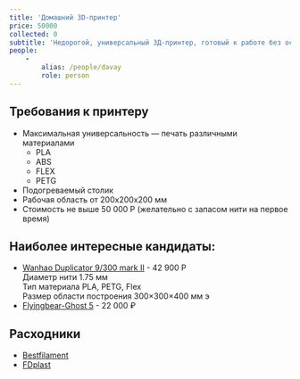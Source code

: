 ```yaml
---
title: 'Домашний 3D-принтер'
price: 50000
collected: 0
subtitle: 'Недорогой, универсальный 3Д-принтер, готовый к работе без особенных знаний в электронике'
people:
    -
        alias: /people/davay
        role: person
---
```


## Требования к принтеру
- Максимальная универсальность — печать различными материалами
  - PLA
  - ABS
  - FLEX
  - PETG
- Подогреваемый столик
- Рабочая область от 200х200х200 мм
- Стоимость не выше 50 000 Р (желательно с запасом нити на первое время)

## Наиболее интересные кандидаты:
- [Wanhao Duplicator 9/300 mark II](https://cvetmir3d.ru/3d-printery/domashnie/wanhao/3d-printer_wanhao_duplicator_9-300/) - 42 900 Р   
  Диаметр нити 	1.75 мм   
  Тип материала 	PLA, PETG, Flex   
  Размер области построения 	300×300×400 мм   э
- [Flyingbear-Ghost 5](https://aliexpress.ru/item/33057687661.html?storeId=2218051&spm=2114.12010612.8148356.4.382cac24DbaSOt) - 22 000 ₽

## Расходники
- [Bestfilament](https://mow.bestfilament.ru/category/plastik-Bestfilament/)
- [FDplast](https://www.fdplast.ru/plastik-dlya-3d-printera/)
